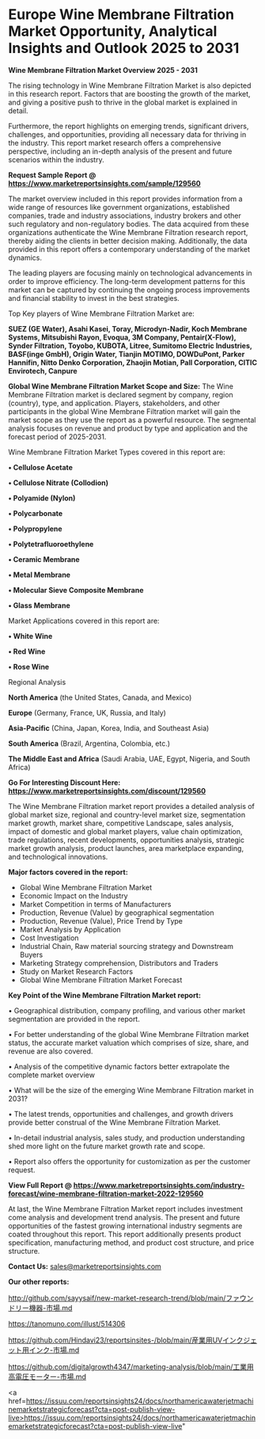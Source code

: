 # Europe Wine Membrane Filtration Market Opportunity, Analytical Insights and Outlook 2025 to 2031

<Strong> Wine Membrane Filtration Market Overview 2025 - 2031</strong>

The rising technology in Wine Membrane Filtration Market is also depicted in this research report. Factors that are boosting the growth of the market, and giving a positive push to thrive in the global market is explained in detail.

Furthermore, the report highlights on emerging trends, significant drivers, challenges, and opportunities, providing all necessary data for thriving in the industry. This report market research offers a comprehensive perspective, including an in-depth analysis of the present and future scenarios within the industry.

<strong>Request Sample Report @ <a href=https://www.marketreportsinsights.com/sample/129560>https://www.marketreportsinsights.com/sample/129560</a></strong>

The market overview included in this report provides information from a wide range of resources like government organizations, established companies, trade and industry associations, industry brokers and other such regulatory and non-regulatory bodies. The data acquired from these organizations authenticate the Wine Membrane Filtration research report, thereby aiding the clients in better decision making. Additionally, the data provided in this report offers a contemporary understanding of the market dynamics.

The leading players are focusing mainly on technological advancements in order to improve efficiency. The long-term development patterns for this market can be captured by continuing the ongoing process improvements and financial stability to invest in the best strategies.

Top Key players of Wine Membrane Filtration Market are:

<strong>SUEZ (GE Water), Asahi Kasei, Toray, Microdyn-Nadir, Koch Membrane Systems, Mitsubishi Rayon, Evoqua, 3M Company, Pentair(X-Flow), Synder Filtration, Toyobo, KUBOTA, Litree, Sumitomo Electric Industries, BASF(inge GmbH), Origin Water, Tianjin MOTIMO, DOWDuPont, Parker Hannifin, Nitto Denko Corporation, Zhaojin Motian, Pall Corporation, CITIC Envirotech, Canpure</strong>

<strong><b>Global Wine Membrane Filtration Market Scope and Size:</b></strong>
The Wine Membrane Filtration market is declared segment by company, region (country), type, and application. Players, stakeholders, and other participants in the global Wine Membrane Filtration market will gain the market scope as they use the report as a powerful resource. The segmental analysis focuses on revenue and product by type and application and the forecast period of 2025-2031.

Wine Membrane Filtration Market Types covered in this report are:

<strong>• Cellulose Acetate

• Cellulose Nitrate (Collodion)

• Polyamide (Nylon)

• Polycarbonate

• Polypropylene

• Polytetrafluoroethylene

• Ceramic Membrane

• Metal Membrane

• Molecular Sieve Composite Membrane

• Glass Membrane</strong>

Market Applications covered in this report are:

<strong>• White Wine

• Red Wine

• Rose Wine</strong> 

Regional Analysis

<strong>North America</strong> (the United States, Canada, and Mexico)

<strong>Europe</strong> (Germany, France, UK, Russia, and Italy)

<strong>Asia-Pacific</strong> (China, Japan, Korea, India, and Southeast Asia)

<strong>South America</strong> (Brazil, Argentina, Colombia, etc.)

<strong>The Middle East and Africa</strong> (Saudi Arabia, UAE, Egypt, Nigeria, and South Africa)

<strong>Go For Interesting Discount Here: <a href=https://www.marketreportsinsights.com/discount/129560>https://www.marketreportsinsights.com/discount/129560</a></strong>

The Wine Membrane Filtration market report provides a detailed analysis of global market size, regional and country-level market size, segmentation market growth, market share, competitive Landscape, sales analysis, impact of domestic and global market players, value chain optimization, trade regulations, recent developments, opportunities analysis, strategic market growth analysis, product launches, area marketplace expanding, and technological innovations.

<strong><b>Major factors covered in the report:</b></strong>
<ul>
  <li>Global Wine Membrane Filtration Market </li>
  <li>Economic Impact on the Industry</li>
  <li>Market Competition in terms of Manufacturers</li>
  <li>Production, Revenue (Value) by geographical segmentation</li>
  <li>Production, Revenue (Value), Price Trend by Type</li>
  <li>Market Analysis by Application</li>
  <li>Cost Investigation</li>
  <li>Industrial Chain, Raw material sourcing strategy and Downstream Buyers</li>
  <li>Marketing Strategy comprehension, Distributors and Traders</li>
  <li>Study on Market Research Factors</li>
  <li>Global Wine Membrane Filtration Market Forecast</li>
</ul>

<strong><b>Key Point of the Wine Membrane Filtration Market report:</b></strong>

• Geographical distribution, company profiling, and various other market segmentation are provided in the report.

• For better understanding of the global Wine Membrane Filtration market status, the accurate market valuation which comprises of size, share, and revenue are also covered.

• Analysis of the competitive dynamic factors better extrapolate the complete market overview

• What will be the size of the emerging Wine Membrane Filtration market in 2031?

• The latest trends, opportunities and challenges, and growth drivers provide better construal of the Wine Membrane Filtration Market.

• In-detail industrial analysis, sales study, and production understanding shed more light on the future market growth rate and scope.

• Report also offers the opportunity for customization as per the customer request.

<strong><b>View Full Report @ <a href=https://www.marketreportsinsights.com/industry-forecast/wine-membrane-filtration-market-2022-129560>https://www.marketreportsinsights.com/industry-forecast/wine-membrane-filtration-market-2022-129560</a></b></strong>


At last, the Wine Membrane Filtration Market report includes investment come analysis and development trend analysis. The present and future opportunities of the fastest growing international industry segments are coated throughout this report. This report additionally presents product specification, manufacturing method, and product cost structure, and price structure.

<strong>Contact Us:</strong>
sales@marketreportsinsights.com

<strong>Our other reports:</strong>

<a href=http://github.com/sayysaif/new-market-research-trend/blob/main/ファウンドリー機器-市場.md>http://github.com/sayysaif/new-market-research-trend/blob/main/ファウンドリー機器-市場.md</a>

<a href=https://tanomuno.com/illust/514306>https://tanomuno.com/illust/514306</a>

<a href=https://github.com/Hindavi23/reportsinsites-/blob/main/産業用UVインクジェット用インク-市場.md>https://github.com/Hindavi23/reportsinsites-/blob/main/産業用UVインクジェット用インク-市場.md</a>

<a href=https://github.com/digitalgrowth4347/marketing-analysis/blob/main/工業用高電圧モーター-市場.md>https://github.com/digitalgrowth4347/marketing-analysis/blob/main/工業用高電圧モーター-市場.md</a>

<a href=https://issuu.com/reportsinsights24/docs/northamericawaterjetmachinemarketstrategicforecast?cta=post-publish-view-live>https://issuu.com/reportsinsights24/docs/northamericawaterjetmachinemarketstrategicforecast?cta=post-publish-view-live</a>"
